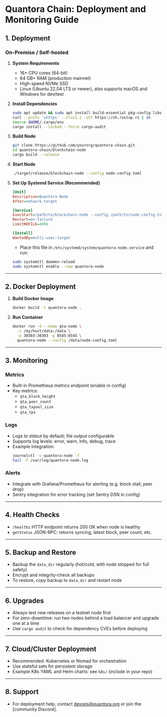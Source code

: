 # Quantora Chain: Deployment and Monitoring Guide

## 1. Deployment

### On-Premise / Self-hosted

1. **System Requirements**
   - 16+ CPU cores (64-bit)
   - 64 GB+ RAM (production mainnet)
   - High-speed NVMe SSD
   - Linux (Ubuntu 22.04 LTS or newer), also supports macOS and Windows for dev/test

2. **Install Dependencies**
   ```sh
   sudo apt update && sudo apt install build-essential pkg-config libssl-dev git
   curl --proto '=https' --tlsv1.2 -sSf https://sh.rustup.rs | sh
   source $HOME/.cargo/env
   cargo install --locked --force cargo-audit
   ```

3. **Build Node**
   ```sh
   git clone https://github.com/yourorg/quantora-chain.git
   cd quantora-chain/blockchain-node
   cargo build --release
   ```

4. **Start Node**
   ```sh
   ./target/release/blockchain-node --config node-config.toml
   ```

5. **Set Up Systemd Service (Recommended)**
   ```ini
   [Unit]
   Description=Quantora Node
   After=network.target

   [Service]
   ExecStart=/path/to/blockchain-node --config /path/to/node-config.toml
   Restart=on-failure
   LimitNOFILE=4096

   [Install]
   WantedBy=multi-user.target
   ```
   - Place this file in `/etc/systemd/system/quantora-node.service` and run:
   ```sh
   sudo systemctl daemon-reload
   sudo systemctl enable --now quantora-node
   ```

---

## 2. Docker Deployment

1. **Build Docker Image**
   ```sh
   docker build -t quantora-node .
   ```

2. **Run Container**
   ```sh
   docker run -d --name qta-node \
     -v /my/host/data:/data \
     -p 30303:30303 -p 8545:8545 \
     quantora-node --config /data/node-config.toml
   ```

---

## 3. Monitoring

### Metrics

- Built-in Prometheus metrics endpoint (enable in config)
- Key metrics:
  - `qta_block_height`
  - `qta_peer_count`
  - `qta_txpool_size`
  - `qta_tps`

### Logs

- Logs to stdout by default; file output configurable
- Supports log levels: error, warn, info, debug, trace
- Example integration:  
  ```sh
  journalctl -u quantora-node -f
  tail -f /var/log/quantora-node.log
  ```

### Alerts

- Integrate with Grafana/Prometheus for alerting (e.g. block stall, peer drop)
- Sentry integration for error tracking (set Sentry DSN in config)

---

## 4. Health Checks

- `/healthz` HTTP endpoint returns 200 OK when node is healthy
- `getStatus` JSON-RPC: returns syncing, latest block, peer count, etc.

---

## 5. Backup and Restore

- Backup the `data_dir` regularly (hot/cold, with node stopped for full safety)
- Encrypt and integrity-check all backups
- To restore, copy backup to `data_dir` and restart node

---

## 6. Upgrades

- Always test new releases on a testnet node first
- For zero-downtime: run two nodes behind a load balancer and upgrade one at a time
- Use `cargo audit` to check for dependency CVEs before deploying

---

## 7. Cloud/Cluster Deployment

- Recommended: Kubernetes or Nomad for orchestration
- Use stateful sets for persistent storage
- Example K8s YAML and Helm charts: see `k8s/` (include in your repo)

---

## 8. Support

- For deployment help, contact devops@quantora.org or join the [community Discord].
